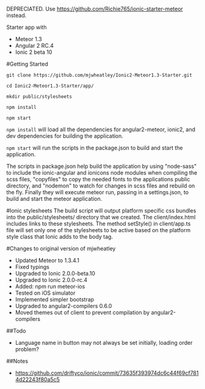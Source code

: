 DEPRECIATED. Use https://github.com/Richie765/ionic-starter-meteor instead.

Starter app with
* Meteor 1.3
* Angular 2 RC.4
* Ionic 2 beta 10

#Getting Started
```
git clone https://github.com/mjwheatley/Ionic2-Meteor1.3-Starter.git

cd Ionic2-Meteor1.3-Starter/app/

mkdir public/stylesheets

npm install

npm start
```

`npm install` will load all the dependencies for angular2-meteor, ionic2, and dev dependencies for building the application.


`npm start` will run the scripts in the package.json to build and start the application.

The scripts in package.json help build the application by using "node-sass" to include the ionic-angular and ionicons node modules when compiling the scss files, "copyfiles" to copy the needed fonts to the applications public directory, and "nodemon" to watch for changes in scss files and rebuild on the fly.  Finally they will execute meteor run, passing in a settings.json, to build and start the meteor application.


#Ionic stylesheets
The build script will output platform specific css bundles into the public/stylesheets/ directory that we created.
The client/index.html includes links to these stylesheets.
The method setStyle() in client/app.ts file will set only one of the stylesheets to be active based on the platform style class that Ionic adds to the body tag.

#Changes to original version of mjwheatley
* Updated Meteor to 1.3.4.1
* Fixed typings
* Upgraded to Ionic 2.0.0-beta.10
* Upgraded to Ionic 2.0.0-rc.4
* Added: npm run meteor-ios
* Tested on iOS simulator
* Implemented simpler bootstrap
* Upgraded to angular2-compilers 0.6.0
* Moved themes out of client to prevent compilation by angular2-compilers

##Todo
* Language name in button may not always be set initially, loading order problem?

##Notes
* https://github.com/driftyco/ionic/commit/73635f393974dc6c44f69cf7814d22243f80a5c5
